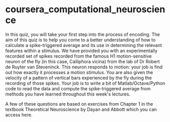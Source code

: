 # coursera_computational_neuroscience

In this quiz, you will take your first step into the process of encoding. The aim of this quiz is to help you come to a
better understanding of how to calculate a spike-triggered average and its use in determining the relevant features within a stimulus.
We have provided you with an experimentally recorded set of spikes recorded from the famous H1 motion-sensitive neuron of the fly 
(in this case, Calliphora vicina) from the lab of Dr Robert de Ruyter van Steveninck. This neuron responds to motion: your job is 
find out how exactly it processes a motion stimulus. You are also given the velocity of a pattern of vertical bars experienced by 
the fly during the recording of those spikes. Your job is to write a bit of Matlab/Octave/Python code to read the data and compute 
the spike-triggered average from methods you have learned throughout this week's lectures.

A few of these questions are based on exercises from Chapter 1 in the textbook 
Theoretical Neuroscience by Dayan and Abbott which you can access here.



